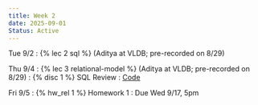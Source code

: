 ```yaml
---
title: Week 2
date: 2025-09-01
Status: Active
---
```


Tue 9/2
: {% lec 2 sql %} (Aditya at VLDB; pre-recorded on 8/29)

Thu 9/4
: {% lec 3 relational-model %} (Aditya at VLDB; pre-recorded on 8/29)
: {% disc 1 %} SQL Review
  : [Code](http://data101.datahub.berkeley.edu/)

Fri 9/5
: {% hw_rel 1 %} Homework 1
  : Due Wed 9/17, 5pm
